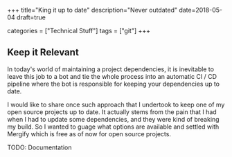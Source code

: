 +++
title="King it up to date"
description="Never outdated"
date=2018-05-04
draft=true

categories = ["Technical Stuff"]
tags = ["git"]
+++


## Keep it Relevant

In today's world of maintaining a project dependencies, it is inevitable to leave this job to a bot and tie the
whole process into an automatic CI / CD pipeline where the bot is responsible for keeping your dependencies up to date.

I would like to share once such approach that I undertook to keep one of my open source projects up to date. It
actually stems from the pain that I had when I had to update some dependencies, and they were kind of
breaking my build. So I wanted to guage what options are available and settled with Mergify which is free as of now
for open source projects.

TODO: Documentation